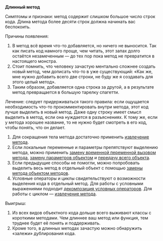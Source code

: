 <strong>Длинный метод</strong>

Симптомы и признаки: метод содержит слишком большое число строк кода. Длина метода более десяти строк должна начинать вас беспокоить.

Причины появления:

1. В метод всё время что-то добавляется, но ничего не выносится. Так как писать код намного проще, чем читать, этот запах долго остаётся незамеченным — до тех пор пока метод не превратится в настоящего монстра.
2. Стоит помнить, что человеку зачастую ментально сложнее создать новый метод, чем дописать что-то в уже существующий: «Как же, мне нужно добавить всего две строки, не буду же я создавать для этого целый метод».
3. Таким образом, добавляется одна строка за другой, а в результате метод превращается в большую тарелку спагетти.

Лечение: следует придерживаться такого правила: если ощущается необходимость что-то прокомментировать внутри метода, этот код лучше выделить в новый метод. Даже одну строку имеет смысл выделить в метод, если она нуждается в разъяснениях. К тому же, если у метода хорошее название, то не нужно будет смотреть в его код, чтобы понять, что он делает.

1. Для сокращения тела метода достаточно применить <a href="https://github.com/helenasilkina/refactoring/blob/master/Extract_Method%20(Извлечение%20метода).md">извлечение метода</a>.
2. Если локальные переменные и параметры препятствуют выделению метода, можно применить <a href="https://github.com/helenasilkina/refactoring/blob/master/Replace_Temp_with_Query%20(Замена%20переменной%20вызовом%20метода).md">замену временной переменной вызовом метода</a>, <a href="https://github.com/helenasilkina/refactoring/blob/master/Introduce%20Parameter%20Object%20(Замена%20параметров%20объектом).md">замену параметров объектом</a> и <a href="https://github.com/helenasilkina/refactoring/blob/master/Preserve_Whole_Object%20(Передача%20всего%20объекта).md">передачу всего объекта</a>.
3. Если предыдущие способы не помогли, можно попробовать выделить весь метод в отдельный объект с помощью <a href="https://github.com/helenasilkina/refactoring/blob/master/Replace_Method_with_Method%20Object%20(Замена%20метода%20объектом%20методов).md">замены метода объектом методов</a>.
4. Условные операторы и циклы свидетельствуют о возможности выделения кода в отдельный метод. Для работы с условными выражениями подходит <a href="https://github.com/helenasilkina/refactoring/blob/master/Decompose%20Conditional%20(Разбиение%20условного%20оператора).md">декомпозиция условных операторов</a>. Для работы с циклом — <a href="https://github.com/helenasilkina/refactoring/blob/master/Extract_Method%20(Извлечение%20метода).md">извлечение метода</a>.

Выигрыш:

1. Из всех видов объектного кода дольше всего выживают классы с короткими методами. Чем длиннее ваш метод или функция, тем труднее будет её понять и поддерживать.
2. Кроме того, в длинных методах зачастую можно обнаружить «залежи» дублирования кода.

